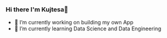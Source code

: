 ### Hi there I'm Kujtesa👋


- 🔭 I’m currently working on building my own App
- 🌱 I’m currently learning Data Science and Data Engineering


